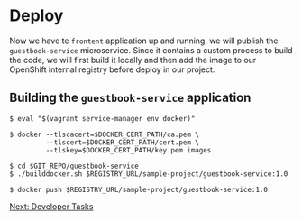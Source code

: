 Deploy
======
Now we have te `frontent` application up and running, we will publish the `guestbook-service` microservice. Since it contains a custom process to build the code, we will first build it locally and then add the image to our OpenShift internal registry before deploy in our project.

Building the `guestbook-service` application
--------------------------------------------

```
$ eval "$(vagrant service-manager env docker)"
```

```
$ docker --tlscacert=$DOCKER_CERT_PATH/ca.pem \
         --tlscert=$DOCKER_CERT_PATH/cert.pem \
         --tlskey=$DOCKER_CERT_PATH/key.pem images
```

```
$ cd $GIT_REPO/guestbook-service
$ ./builddocker.sh $REGISTRY_URL/sample-project/guestbook-service:1.0
```

```
$ docker push $REGISTRY_URL/sample-project/guestbook-service:1.0
```

[Next: Developer Tasks](https://github.com/rimolive/openshift-development-workshop/blob/master/workshop/developer-tasks.md)